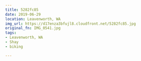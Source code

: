 ```yaml
---
title: 5282fc85
date: 2019-06-29
location: Leavenworth, WA
img_url: https://d17enza3bfujl8.cloudfront.net/5282fc85.jpg
original_fn: IMG_0541.jpg
tags:
- Leavenworth, WA
- Shay
- biking

---
```

